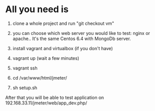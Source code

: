 All you need is
================


1. clone a whole project and run "git checkout vm"
2. you can choose which web server you would like to test: nginx or apache.. It's the same Centos 6.4 with MongoDb server. 

3. install vagrant and virtualbox (if you don't have)

4. vagrant up (wait a few minutes)

5. vagrant ssh

6. cd /var/www/html/jmeter/

7. sh setup.sh

After that you will be able to test application on 192.168.33.11/jmeter/web/app_dev.php/
